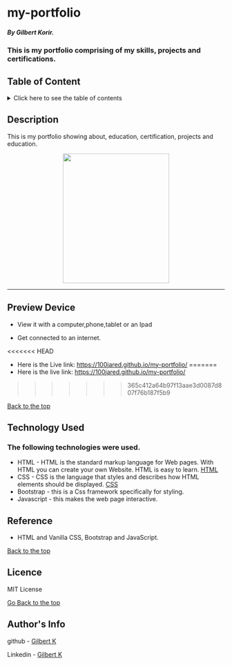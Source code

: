 # my-portfolio

##### By Gilbert Korir.
### This is my portfolio comprising of my skills, projects and certifications.

## Table of Content

<details>
  <summary> Click here to see the table of contents</summary>

+ [Description](#description)
+ [Preview Device](#Preview)
+ [Technology Used](#technology-used)
+ [Reference](#reference)
+ [Licence](#licence)
+ [Authors Info](#author-Info)
</details>

## Description

<p>This is my portfolio showing about, education, certification, projects and education.</p>

<p align="center"><img src="https://github.com/100jared/my-portfolio/blob/master/img/demo1.jpg" height="300px" width = "70%"> </p>
  
 ---

## Preview Device

* View it with a computer,phone,tablet or an Ipad

* Get connected to an internet.
  
<<<<<<< HEAD
* Here is the Live link: https://100jared.github.io/my-portfolio/
=======
* Here is the live link: https://100jared.github.io/my-portfolio/
>>>>>>> 365c412a64b97f13aae3d0087d807f76b187f5b9

[Back to the top](#my-portfolio)

## Technology Used

### The following technologies were used.
* HTML - HTML is the standard markup language for Web pages. With HTML you can create your own Website. HTML is easy to learn. [HTML](https://www.w3schools.com/html/)
* CSS - CSS is the language that styles and describes how HTML elements should be displayed. [CSS](https://www.w3schools.com/css/)
* Bootstrap - this is a Css framework specifically for styling.
* Javascript - this makes the web page interactive.

## Reference

* HTML and Vanilla CSS, Bootstrap and JavaScript.

[Back to the top](#my-portfolio)

## Licence
MIT License

[Go Back to the top](#my-portfolio)

## Author's Info
github - [Gilbert K](https://github.com/100jared)

Linkedin - [Gilbert K](https://www.linkedin.com/public-profile/settings)

